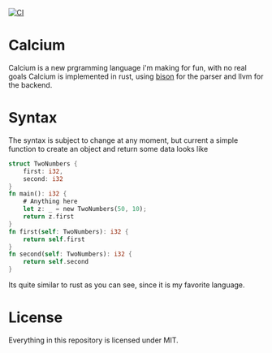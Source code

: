 [![CI](https://github.com/accusitive/calcium/actions/workflows/ci.yml/badge.svg)](https://github.com/accusitive/calcium/actions/workflows/ci.yml)
# Calcium
Calcium is a new prgramming language i'm making for fun, with no real goals
Calcium is implemented in rust, using [bison](https://github.com/iliabylich/rust-bison-skeleton) for the parser and llvm for the backend.
# Syntax
The syntax is subject to change at any moment, but current a simple function to create an object and return some data looks like
```rust
struct TwoNumbers {
    first: i32,
    second: i32
}
fn main(): i32 {
    # Anything here
    let z: _ = new TwoNumbers(50, 10);
    return z.first
}
fn first(self: TwoNumbers): i32 {
    return self.first
}
fn second(self: TwoNumbers): i32 {
    return self.second
}
```
Its quite similar to rust as you can see, since it is my favorite language.
# License
Everything in this repository is licensed under MIT.